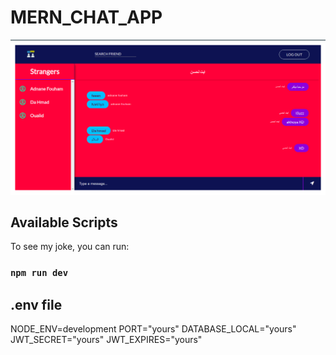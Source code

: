 # MERN_CHAT_APP
![GitHub Logo](/uploads/shot-1.png)
## Available Scripts

To see my joke, you can run:

### `npm run dev`

## .env file
NODE_ENV=development
PORT="yours"
DATABASE_LOCAL="yours"
JWT_SECRET="yours"
JWT_EXPIRES="yours"
